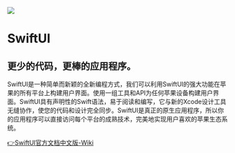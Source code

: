 ![](https://developer.apple.com/assets/elements/icons/swiftui/swiftui-96x96_2x.png)

# SwiftUI

## 更少的代码，更棒的应用程序。

SwiftUI是一种简单而新颖的全新编程方式，我们可以利用SwiftUI的强大功能在苹果的所有平台上构建用户界面。使用一组工具和API为任何苹果设备构建用户界面。SwiftUI具有声明性的Swift语法，易于阅读和编写，它与新的Xcode设计工具无缝协作，使您的代码和设计完全同步。SwiftUI是真正的原生应用程序，所以你的应用程序可以直接访问每个平台的成熟技术，完美地实现用户喜欢的苹果生态系统。

[👉SwiftUI官方文档中文版-Wiki](https://github.com/ly918/SwiftUI-Chinese-Documents/wiki)
